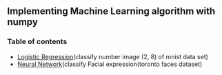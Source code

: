 ## Implementing Machine Learning algorithm with numpy

### Table of contents
* [Logistic Regression](https://github.com/jcwleo/Machine-Learning/tree/master/Logistic%20Regression)(classify number image (2, 8) of mnist data set)
* [Neural Network]()(classify Facial expression(toronto faces dataset)
